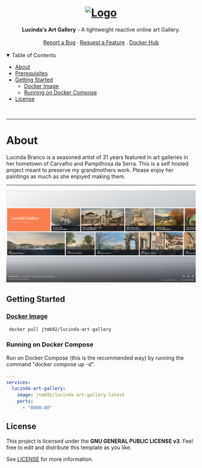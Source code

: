 <h1 align="center">
  <a href="https://github.com/jtmb">
    <img src="https://avatars.githubusercontent.com/u/86915618?v=4" alt="Logo" width="" height="125">
  </a>
</h1>

<div align="center">
  <b>Lucinda's Art Gallery</b> - A lightweight reactive online art Gallery. 
  <br />
  <br />
  <a href="https://github.com/jtmb/lucinda-art-gallery/issues/new?assignees=&labels=bug&title=bug%3A+">Report a Bug</a>
  ·
  <a href="https://github.com/jtmb/lucinda-art-gallery/issues/new?assignees=&labels=enhancement&template=02_FEATURE_REQUEST.md&title=feat%3A+">Request a Feature</a>
  .
  <a href="https://hub.docker.com/repository/docker/jtmb92/lucinda-art-gallery/general">Docker Hub</a>
</div>
<br>
<details open="open">
<summary>Table of Contents</summary>

- [About](#about)
- [Prerequisites](#prerequisites)
- [Getting Started](#getting-started)
    - [Docker Image](#docker-image)
    - [Running on Docker Compose](#running-on-docker-compose)
- [License](#license)

</details>
<br>

---

### <h1>About </h1>

Lucinda Branco is a seasoned artist of 31 years featured in art galleries in her hometown of Carvalho and Pampilhosa da Serra. This is a self hosted project meant to preserve my grandmothers work. Please enjoy her paintings as much as she enjoyed making them. 

---

![alt text](src/image.png)


### <h2>Getting Started</h2>
### [Docker Image](https://hub.docker.com/r/jtmb92/lucinda-art-gallery)
```docker
 docker pull jtmb92/lucinda-art-gallery
```
### Running on Docker Compose  
Run on Docker Compose (this is the recommended way) by running the command "docker compose up -d".  
```yaml
---
services:
  lucinda-art-gallery:
    image: jtmb92/lucinda-art-gallery:latest
    ports:
      - "8080:80"
```
## License

This project is licensed under the **GNU GENERAL PUBLIC LICENSE v3**. Feel free to edit and distribute this template as you like.

See [LICENSE](LICENSE) for more information.